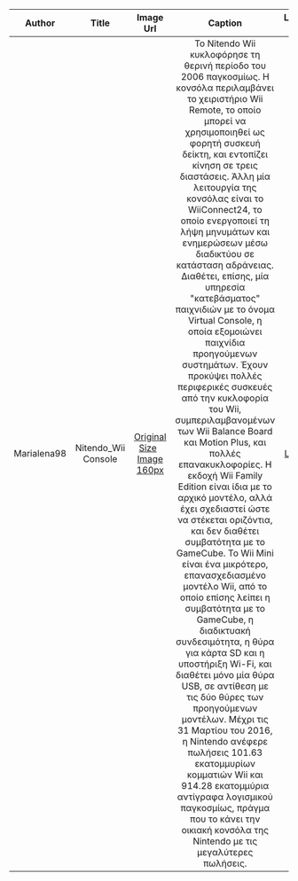 | Author |  Title | Image Url|Caption |Lisence Url|Lisence Text|Categories|Tags|
| :---:  |  :---: | :---:    |:---:    |:---:      |:---:       |:---:     |:---:|
|Marialena98|Nitendo_Wii Console|[Original Size](https://github.com/Marialena98/gr/blob/master/images/Nitendo_Wii%20.jpg) &nbsp; [Image 160px](https://github.com/Marialena98/gr/blob/master/images/Nitendo_Wii_Thumb.jpg)|Το Nitendo Wii κυκλοφόρησε τη θερινή περίοδο του 2006 παγκοσμίως. Η κονσόλα περιλαμβάνει το χειριστήριο Wii Remote, το οποίο μπορεί να χρησιμοποιηθεί ως φορητή συσκευή δείκτη, και εντοπίζει κίνηση σε τρεις διαστάσεις. Άλλη μία λειτουργία της κονσόλας είναι το WiiConnect24, το οποίο ενεργοποιεί τη λήψη μηνυμάτων και ενημερώσεων μέσω διαδικτύου σε κατάσταση αδράνειας. Διαθέτει, επίσης, μία υπηρεσία "κατεβάσματος" παιχνιδιών με το όνομα Virtual Console, η οποία εξομοιώνει παιχνίδια προηγούμενων συστημάτων. Έχουν προκύψει πολλές περιφερικές συσκευές από την κυκλοφορία του Wii, συμπεριλαμβανομένων των Wii Balance Board και Motion Plus, και πολλές επανακυκλοφορίες. Η εκδοχή Wii Family Edition είναι ίδια με το αρχικό μοντέλο, αλλά έχει σχεδιαστεί ώστε να στέκεται οριζόντια, και δεν διαθέτει συμβατότητα με το GameCube. Το Wii Mini είναι ένα μικρότερο, επανασχεδιασμένο μοντέλο Wii, από το οποίο επίσης λείπει η συμβατότητα με το GameCube, η διαδικτυακή συνδεσιμότητα, η θύρα για κάρτα SD και η υποστήριξη Wi-Fi, και διαθέτει μόνο μία θύρα USB, σε αντίθεση με τις δύο θύρες των προηγούμενων μοντέλων. Μέχρι τις 31 Μαρτίου του 2016, η Nintendo ανέφερε πωλήσεις 101.63 εκατομμυρίων κομματιών Wii και 914.28 εκατομμύρια αντίγραφα λογισμικού παγκοσμίως, πράγμα που το κάνει την οικιακή κονσόλα της Nintendo με τις μεγαλύτερες πωλήσεις.|[License](https://pixabay.com/service/license/)|Simplified Pixabay License|Technology|Consol,Electronics,Entertainment|
